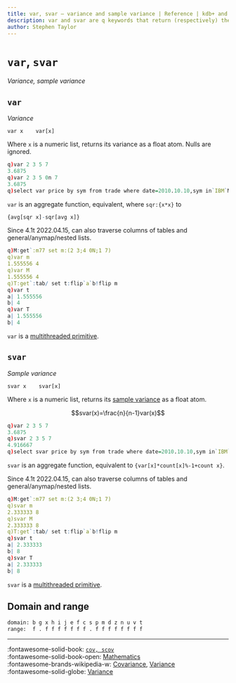 ```yaml
---
title: var, svar – variance and sample variance | Reference | kdb+ and q documentation
description: var and svar are q keywords that return (respectively) the variance and sample variance of their argument.
author: Stephen Taylor
---
```

# `var`, `svar`

_Variance, sample variance_


## `var`

_Variance_

```syntax
var x    var[x]
```

Where `x` is a numeric list, returns its variance as a float atom. Nulls are ignored.

```q
q)var 2 3 5 7
3.6875
q)var 2 3 5 0n 7
3.6875
q)select var price by sym from trade where date=2010.10.10,sym in`IBM`MSFT
```

`var` is an aggregate function, equivalent, where `sqr:{x*x}` to 
```q
{avg[sqr x]-sqr[avg x]}
```

Since 4.1t 2022.04.15, can also traverse columns of tables and general/anymap/nested lists.

```q
q)M:get`:m77 set m:(2 3;4 0N;1 7)
q)var m
1.555556 4
q)var M
1.555556 4
q)T:get`:tab/ set t:flip`a`b!flip m
q)var t
a| 1.555556
b| 4
q)var T
a| 1.555556
b| 4
```

`var` is a [multithreaded primitive](../kb/mt-primitives.md).


## `svar`

_Sample variance_

```syntax
svar x    svar[x]
```

Where `x` is a numeric list, returns its [sample variance](https://en.wikipedia.org/wiki/Variance#Sample_variance "Wikipedia") as a float atom.

$$svar(x)=\frac{n}{n-1}var(x)$$

```q
q)var 2 3 5 7
3.6875
q)svar 2 3 5 7
4.916667
q)select svar price by sym from trade where date=2010.10.10,sym in`IBM`MSFT
```

`svar` is an aggregate function, equivalent to `{var[x]*count[x]%-1+count x}`.

Since 4.1t 2022.04.15, can also traverse columns of tables and general/anymap/nested lists.

```q
q)M:get`:m77 set m:(2 3;4 0N;1 7)
q)svar m
2.333333 8
q)svar M
2.333333 8
q)T:get`:tab/ set t:flip`a`b!flip m
q)svar t
a| 2.333333
b| 8
q)svar T
a| 2.333333
b| 8
```

`svar` is a [multithreaded primitive](../kb/mt-primitives.md).


## Domain and range

```txt
domain: b g x h i j e f c s p m d z n u v t
range:  f . f f f f f f f . f f f f f f f f
```



----
:fontawesome-solid-book:
[`cov, scov`](cov.md)
<br>
:fontawesome-solid-book-open:
[Mathematics](../basics/math.md)
<br>
:fontawesome-brands-wikipedia-w:
[Covariance](https://en.wikipedia.org/wiki/Covariance "Wikipedia"),
[Variance](https://en.wikipedia.org/wiki/Variance "Wikipedia")
<br>
:fontawesome-solid-globe:
[Variance](http://financereference.com/learn/variance "financereference.com")

